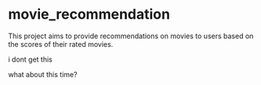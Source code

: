 # movie_recommendation
This project aims to provide recommendations on movies to users based on the scores of their rated movies.


i dont get this

what about this time?

